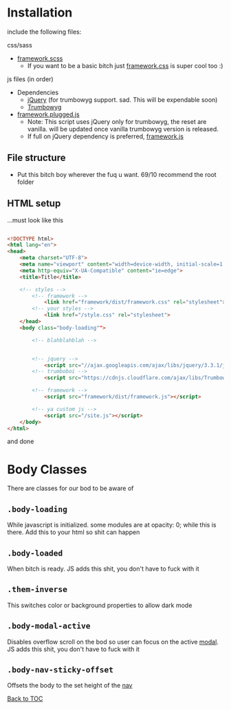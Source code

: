
# Installation
include the following files:

css/sass
*	[framework.scss](../../../scss/framework.scss)
	*	If you want to be a basic bitch just [framework.css](../../../dist/framework.css) is super cool too :)

js files (in order)
*	Dependencies
	*	[jQuery](https://jquery.com/) (for trumbowyg support. sad. This will be expendable soon)
	*	[Trumbowyg](https://alex-d.github.io/Trumbowyg/)
*	[framework.plugged.js](../../../dist/framework.min.js) 
	*	Note: This script uses jQuery only for trumbowyg, the reset are vanilla. will be updated once vanilla trumbowyg version is released.
	*	If full on jQuery dependency is preferred, [framework.js](../../../dist/framework.plugged.js)

## File structure
*	Put this bitch boy wherever the fuq u want. 69/10 recommend the root folder

## HTML setup

...must look like this
```html

<!DOCTYPE html>
<html lang="en">
<head>
	<meta charset="UTF-8">
	<meta name="viewport" content="width=device-width, initial-scale=1.0">
	<meta http-equiv="X-UA-Compatible" content="ie=edge">
	<title>Title</title>

	<!-- styles -->
		<!-- framework -->
			<link href="framework/dist/framework.css" rel="stylesheet">
		<!-- your styles -->
			<link href="/style.css" rel="stylesheet">
	</head>
	<body class="body-loading"">

		<!-- blahblahblah -->


		<!-- jquery -->
			<script src="//ajax.googleapis.com/ajax/libs/jquery/3.3.1/jquery.min.js"></script>
		<!-- trumboboi -->
			<script src="https://cdnjs.cloudflare.com/ajax/libs/Trumbowyg/2.19.1/trumbowyg.min.js"></script>

		<!-- framework -->
			<script src="framework/dist/framework.js"></script>

		<!-- ya custom js -->
			<script src="/site.js"></script>
	</body>
</html>


```

and done

# Body Classes

There are classes for our bod to be aware of

## **`.body-loading`**

While javascript is initialized. some modules are at opacity: 0; while this is there. Add this to your html so shit can happen

## **`.body-loaded`**

When bitch is ready. JS adds this shit, you don't have to fuck with it

## **`.them-inverse`**

This switches color or background properties to allow dark mode

## **`.body-modal-active`**

Disables overflow scroll on the bod so user can focus on the active [modal](../components/modal.md). JS adds this shit, you don't have to fuck with it

## **`.body-nav-sticky-offset`**

Offsets the body to the set height of the [nav](../components/nav.md)




[Back to TOC](../../../readme.md)